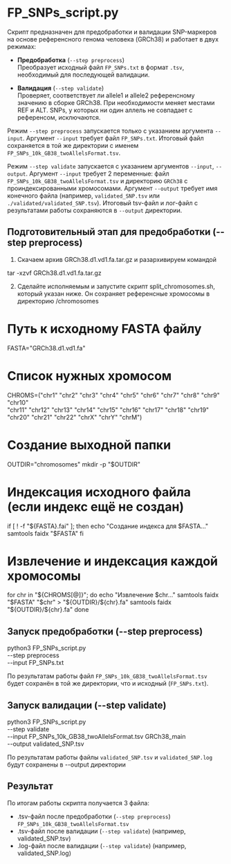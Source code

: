 # FP_SNPs_script.py

Скрипт предназначен для предобработки и валидации SNP-маркеров на основе референсного генома человека (GRCh38) и работает в двух режимах:

- **Предобработка** (`--step preprocess`)  
Преобразует исходный файл `FP_SNPs.txt` в формат `.tsv`, необходимый для последующей валидации.
  
- **Валидация** (`--step validate`)  
Проверяет, соответствует ли allele1 и allele2 референсному значению в сборке GRCh38. При необходимости меняет местами REF и ALT. SNPs, у которых ни один аллель не совпадает с референсом, исключаются.

Режим `--step preprocess` запускается только с указанием аргумента `--input`. Аргумент `--input` требует файл `FP_SNPs.txt`. Итоговый файл сохраняется в той же директории с именем `FP_SNPs_10k_GB38_twoAllelsFormat.tsv`.

Режим `--step validate` запускается с указанием аргументов `--input`, `--output`. Аргумент `--input` требует 2 переменные: файл `FP_SNPs_10k_GB38_twoAllelsFormat.tsv` и директорию `GRCh38` с проиндексированными хромосомами. Аргумент `--output` требует имя конечного файла (например, `validated_SNP.tsv` или `./validated/validated_SNP.tsv`). Итоговый tsv-файл и лог-файл с результатами работы сохраняются в `--output` директории.
  
## Подготовительный этап для предобработки (--step preprocess)

1. Скачаем архив GRCh38.d1.vd1.fa.tar.gz и разархивируем командой

tar -xzvf GRCh38.d1.vd1.fa.tar.gz

2. Сделайте исполняемым и запустите скрипт split_chromosomes.sh, который указан ниже. Он сохраняет референсные хромосомы в директорию /chromosomes

# Путь к исходному FASTA файлу
FASTA="GRCh38.d1.vd1.fa"

# Список нужных хромосом
CHROMS=("chr1" "chr2" "chr3" "chr4" "chr5" "chr6" "chr7" "chr8" "chr9" "chr10" \
        "chr11" "chr12" "chr13" "chr14" "chr15" "chr16" "chr17" "chr18" "chr19" \
        "chr20" "chr21" "chr22" "chrX" "chrY" "chrM")

# Создание выходной папки
OUTDIR="chromosomes"
mkdir -p "$OUTDIR"

# Индексация исходного файла (если индекс ещё не создан)
if [ ! -f "${FASTA}.fai" ]; then
  echo "Создание индекса для $FASTA..."
  samtools faidx "$FASTA"
fi

# Извлечение и индексация каждой хромосомы
for chr in "${CHROMS[@]}"; do
  echo "Извлечение $chr..."
  samtools faidx "$FASTA" "$chr" > "${OUTDIR}/${chr}.fa"
  samtools faidx "${OUTDIR}/${chr}.fa"
done


## Запуск предобработки (--step preprocess)

python3 FP_SNPs_script.py \
  --step preprocess \
  --input FP_SNPs.txt
  
По результатам работы файл `FP_SNPs_10k_GB38_twoAllelsFormat.tsv` будет сохранён в той же директории, что и исходный (`FP_SNPs.txt`).

## Запуск валидации (--step validate) 

python3 FP_SNPs_script.py \
  --step validate \
  --input FP_SNPs_10k_GB38_twoAllelsFormat.tsv GRCh38_main \
  --output validated_SNP.tsv

По результатам работы файлы `validated_SNP.tsv` и `validated_SNP.log` будут сохранены в --output директории 

## Результат

По итогам работы скрипта получается 3 файла:
-  .tsv-файл после предобработки (`--step preprocess`) `FP_SNPs_10k_GB38_twoAllelsFormat.tsv`
-  .tsv-файл после валидации (`--step validate`) (например, validated_SNP.tsv)
-  .log-файл после валидации (`--step validate`) (например, validated_SNP.log)
